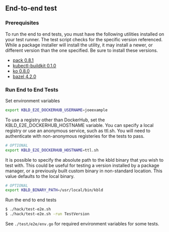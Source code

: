 ## End-to-end test

### Prerequisites

To run the end to end tests, you must have the following utilities installed on your test runner. The test script checks for the specific version referenced. While a package installer will install the utility, it may install a newer, or different version than the one specified. Be sure to install these versions.

- [pack 0.8.1](https://github.com/buildpacks/pack)
- [kubectl-buildkit 0.1.0](https://github.com/vmware-tanzu/buildkit-cli-for-kubectl/releases/tag/v0.1.0)
- [ko 0.8.0](https://github.com/google/ko/releases/tag/v0.8.0)
- [bazel 4.2.0](https://github.com/bazelbuild/bazel/releases/tag/4.2.0)

### Run End to End Tests

Set environment variables

```bash
export KBLD_E2E_DOCKERHUB_USERNAME=joeexample
```

To use a registry other than DockerHub, set the KBLD_E2E_DOCKERHUB_HOSTNAME variable. You can specify a local registry or use an anonymous service, such as ttl.sh. You will need to authenticate with non-anonymous registeries for the tests to pass.

```bash
# OPTIONAL
export KBLD_E2E_DOCKERHUB_HOSTNAME=ttl.sh
```

It is possible to specify the absolute path to the kbld binary that you wish to test with. This could be useful for testing a version installed by a package manager, or a previously built custom binary in non-standard location. This value defaults to the local binary.

```bash
# OPTIONAL
export KBLD_BINARY_PATH=/usr/local/bin/kbld
```

Run the end to end tests

```bash
$ ./hack/test-e2e.sh
$ ./hack/test-e2e.sh -run TestVersion
```

See `./test/e2e/env.go` for required environment variables for some tests.
